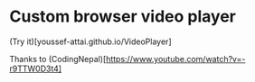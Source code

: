 # Custom browser video player

(Try it)[youssef-attai.github.io/VideoPlayer]

Thanks to (CodingNepal)[https://www.youtube.com/watch?v=-r9TTW0D3t4]
